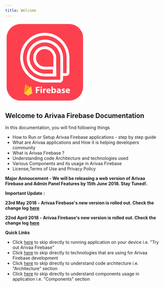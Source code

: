 ```yaml
---
title: Welcome
---
```

![](/assets/icon-256.png)

## **Welcome to Arivaa Firebase Documentation**

In this documentation, you will find following things

* How to Run or Setup Arivaa Firebase applications - step by step guide
* What are Arivaa applications and How it is helping developers community
* What is Arivaa Firebase ?
* Understanding code Architecture and technologies used
* Various Components and its usage in Arivaa Firebase
* License,Terms of Use and Privacy Policy

**Major Annoucement - We will be releasing a web version of Arivaa  Firebase  and  Admin Panel Features by 15th June 2018. Stay Tuned!.**

**Important Update :** 

**23rd May 2018 -** **Arivaa Firebase's new version is rolled out. Check the change log** [**here**](/overview/changelog)

**22nd April 2018 -** **Arivaa Firebase's new version is rolled out. Check the change log** [**here**](/overview/changelog)

**Quick Links**

* Click [here](/overview/buy-and-try-out-arivaa-apps) to skip directly to running application on your device i.e. "Try out Arivaa Firebase"
* Click [here](/overview/technologies) to skip directly to technologies that are using for Arivaa Firebase development
* Click [here](/architecture/project-structure-and-organization) to skip directly to understand code architecture i.e. "Architecture" section
* Click [here](/components/form) to skip directly to understand components usage in application i.e. "Components" section
